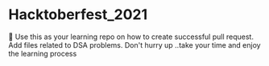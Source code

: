 # Hacktoberfest_2021
🎃
Use this as your learning repo on how to create successful pull request.
Add files related to DSA problems. Don't hurry up ..take your time and enjoy the learning process 
